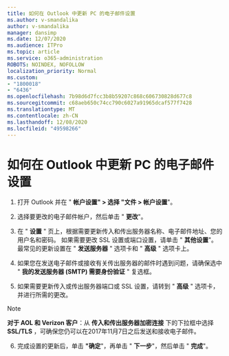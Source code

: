 ```yaml
---
title: 如何在 Outlook 中更新 PC 的电子邮件设置
ms.author: v-smandalika
author: v-smandalika
manager: dansimp
ms.date: 12/07/2020
ms.audience: ITPro
ms.topic: article
ms.service: o365-administration
ROBOTS: NOINDEX, NOFOLLOW
localization_priority: Normal
ms.custom:
- "1800018"
- "6436"
ms.openlocfilehash: 7b98d6d7fcc3b8b59207c868c606730828d677c8
ms.sourcegitcommit: c68aeb650c74cc790c6027a91965dcaf577f7428
ms.translationtype: MT
ms.contentlocale: zh-CN
ms.lasthandoff: 12/08/2020
ms.locfileid: "49598266"
---
```

# <a name="how-to-update-email-settings-in-outlook-for-pc"></a>如何在 Outlook 中更新 PC 的电子邮件设置

1. 打开 Outlook 并在 " **帐户设置" > 选择 "文件 > 帐户设置**"。

2. 选择要更改的电子邮件帐户，然后单击 " **更改**"。 

3. 在 " **设置** " 页上，根据需要更新传入和传出服务器名称、电子邮件地址、您的用户名和密码。 如果需要更改 SSL 设置或端口设置，请单击 " **其他设置**"。 最常见的更新设置在 " **发送服务器** " 选项卡和 " **高级** " 选项卡上。

4. 如果您在发送电子邮件或接收有关传出服务器的邮件时遇到问题，请确保选中 " **我的发送服务器 (SMTP) 需要身份验证** " 复选框。

5. 如果需要更新传入或传出服务器端口或 SSL 设置，请转到 " **高级** " 选项卡，并进行所需的更改。

> [!NOTE]
> **对于 AOL 和 Verizon 客户**：从 **传入和传出服务器加密连接** 下的下拉框中选择 **SSL/TLS** ，可确保您仍可以在2017年11月7日之后发送和接收电子邮件。

6. 完成设置的更新后，单击 **"确定**"，再单击 " **下一步**"，然后单击 " **完成**"。


